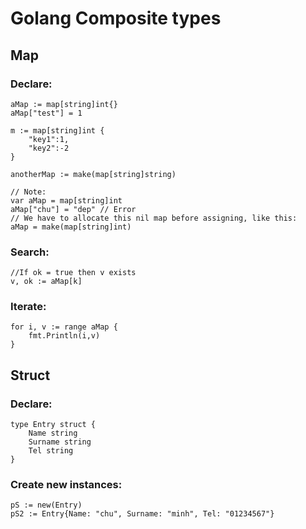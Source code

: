 # Golang Composite types

## Map
### Declare:
    aMap := map[string]int{} 
    aMap["test"] = 1 

    m := map[string]int {
        "key1":1,
        "key2":-2
    }

    anotherMap := make(map[string]string) 

    // Note:
    var aMap = map[string]int
    aMap["chu"] = "dep" // Error
    // We have to allocate this nil map before assigning, like this:
    aMap = make(map[string]int)


### Search: 
    //If ok = true then v exists 
    v, ok := aMap[k]  
### Iterate: 
    for i, v := range aMap { 
        fmt.Println(i,v) 
    } 
## Struct
### Declare:
    type Entry struct {
        Name string
        Surname string
        Tel string
    }
### Create new instances:
    pS := new(Entry)
    pS2 := Entry{Name: "chu", Surname: "minh", Tel: "01234567"}

